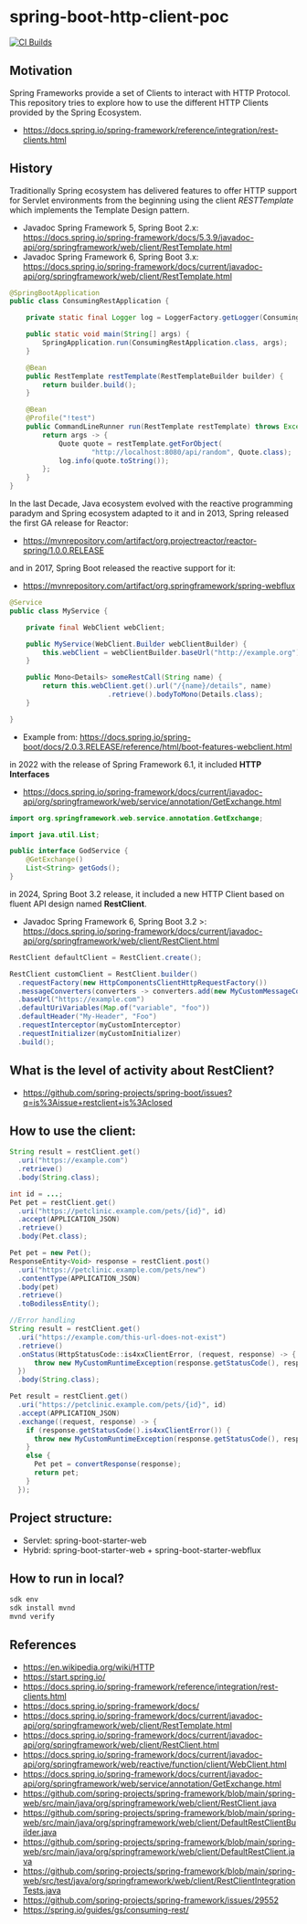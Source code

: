 # spring-boot-http-client-poc

[![CI Builds](https://github.com/jabrena/spring-boot-http-client-poc/actions/workflows/build.yaml/badge.svg)](https://github.com/jabrena/spring-boot-http-client-poc/actions/workflows/build.yaml)

## Motivation

Spring Frameworks provide a set of Clients to interact with HTTP Protocol.
This repository tries to explore how to use the different HTTP Clients provided by the Spring Ecosystem.

- https://docs.spring.io/spring-framework/reference/integration/rest-clients.html

## History

Traditionally Spring ecosystem has delivered features to offer HTTP support for Servlet environments from the beginning using the client *RESTTemplate* which implements the Template Design pattern.

- Javadoc Spring Framework 5, Spring Boot 2.x: https://docs.spring.io/spring-framework/docs/5.3.9/javadoc-api/org/springframework/web/client/RestTemplate.html
- Javadoc Spring Framework 6, Spring Boot 3.x: https://docs.spring.io/spring-framework/docs/current/javadoc-api/org/springframework/web/client/RestTemplate.html

```java
@SpringBootApplication
public class ConsumingRestApplication {

	private static final Logger log = LoggerFactory.getLogger(ConsumingRestApplication.class);

	public static void main(String[] args) {
		SpringApplication.run(ConsumingRestApplication.class, args);
	}

	@Bean
	public RestTemplate restTemplate(RestTemplateBuilder builder) {
		return builder.build();
	}

	@Bean
	@Profile("!test")
	public CommandLineRunner run(RestTemplate restTemplate) throws Exception {
		return args -> {
			Quote quote = restTemplate.getForObject(
					"http://localhost:8080/api/random", Quote.class);
			log.info(quote.toString());
		};
	}
}
```

In the last Decade, Java ecosystem evolved with the reactive programming paradym and Spring ecosystem adapted to it and in 2013, Spring released the first GA release for Reactor: 

- https://mvnrepository.com/artifact/org.projectreactor/reactor-spring/1.0.0.RELEASE

and in 2017, Spring Boot released the reactive support for it:

- https://mvnrepository.com/artifact/org.springframework/spring-webflux

```java
@Service
public class MyService {

	private final WebClient webClient;

	public MyService(WebClient.Builder webClientBuilder) {
		this.webClient = webClientBuilder.baseUrl("http://example.org").build();
	}

	public Mono<Details> someRestCall(String name) {
		return this.webClient.get().url("/{name}/details", name)
						.retrieve().bodyToMono(Details.class);
	}

}
```

- Example from: https://docs.spring.io/spring-boot/docs/2.0.3.RELEASE/reference/html/boot-features-webclient.html


in 2022 with the release of Spring Framework 6.1, it included **HTTP Interfaces**

- https://docs.spring.io/spring-framework/docs/current/javadoc-api/org/springframework/web/service/annotation/GetExchange.html

```java
import org.springframework.web.service.annotation.GetExchange;

import java.util.List;

public interface GodService {
    @GetExchange()
    List<String> getGods();
}
```

in 2024, Spring Boot 3.2 release, it included a new HTTP Client based on fluent API design named **RestClient**.

- Javadoc Spring Framework 6, Spring Boot 3.2 >: https://docs.spring.io/spring-framework/docs/current/javadoc-api/org/springframework/web/client/RestClient.html

```java
RestClient defaultClient = RestClient.create();

RestClient customClient = RestClient.builder()
  .requestFactory(new HttpComponentsClientHttpRequestFactory())
  .messageConverters(converters -> converters.add(new MyCustomMessageConverter()))
  .baseUrl("https://example.com")
  .defaultUriVariables(Map.of("variable", "foo"))
  .defaultHeader("My-Header", "Foo")
  .requestInterceptor(myCustomInterceptor)
  .requestInitializer(myCustomInitializer)
  .build();
```

## What is the level of activity about RestClient?

- https://github.com/spring-projects/spring-boot/issues?q=is%3Aissue+restclient+is%3Aclosed

## How to use the client:

```java
String result = restClient.get() 
  .uri("https://example.com") 
  .retrieve() 
  .body(String.class);

int id = ...;
Pet pet = restClient.get()
  .uri("https://petclinic.example.com/pets/{id}", id) 
  .accept(APPLICATION_JSON) 
  .retrieve()
  .body(Pet.class);

Pet pet = new Pet(); 
ResponseEntity<Void> response = restClient.post() 
  .uri("https://petclinic.example.com/pets/new") 
  .contentType(APPLICATION_JSON) 
  .body(pet) 
  .retrieve()
  .toBodilessEntity();

//Error handling
String result = restClient.get() 
  .uri("https://example.com/this-url-does-not-exist") 
  .retrieve()
  .onStatus(HttpStatusCode::is4xxClientError, (request, response) -> { 
      throw new MyCustomRuntimeException(response.getStatusCode(), response.getHeaders()) 
  })
  .body(String.class);

Pet result = restClient.get()
  .uri("https://petclinic.example.com/pets/{id}", id)
  .accept(APPLICATION_JSON)
  .exchange((request, response) -> { 
    if (response.getStatusCode().is4xxClientError()) { 
      throw new MyCustomRuntimeException(response.getStatusCode(), response.getHeaders()); 
    }
    else {
      Pet pet = convertResponse(response); 
      return pet;
    }
  });
```

## Project structure:

- Servlet: spring-boot-starter-web
- Hybrid: spring-boot-starter-web + spring-boot-starter-webflux

## How to run in local?

```bash
sdk env
sdk install mvnd
mvnd verify 
```

## References

- https://en.wikipedia.org/wiki/HTTP
- https://start.spring.io/
- https://docs.spring.io/spring-framework/reference/integration/rest-clients.html
- https://docs.spring.io/spring-framework/docs/
- https://docs.spring.io/spring-framework/docs/current/javadoc-api/org/springframework/web/client/RestTemplate.html
- https://docs.spring.io/spring-framework/docs/current/javadoc-api/org/springframework/web/client/RestClient.html
- https://docs.spring.io/spring-framework/docs/current/javadoc-api/org/springframework/web/reactive/function/client/WebClient.html
- https://docs.spring.io/spring-framework/docs/current/javadoc-api/org/springframework/web/service/annotation/GetExchange.html
- https://github.com/spring-projects/spring-framework/blob/main/spring-web/src/main/java/org/springframework/web/client/RestClient.java
- https://github.com/spring-projects/spring-framework/blob/main/spring-web/src/main/java/org/springframework/web/client/DefaultRestClientBuilder.java
- https://github.com/spring-projects/spring-framework/blob/main/spring-web/src/main/java/org/springframework/web/client/DefaultRestClient.java
- https://github.com/spring-projects/spring-framework/blob/main/spring-web/src/test/java/org/springframework/web/client/RestClientIntegrationTests.java
- https://github.com/spring-projects/spring-framework/issues/29552
- https://spring.io/guides/gs/consuming-rest/